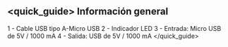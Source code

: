 ## <quick_guide> Información general


1 - Cable USB tipo A-Micro USB 
2 - Indicador LED
3 - Entrada: Micro USB de 5V / 1000 mA
4 - Salida: USB de 5V / 1000 mA
</quick_guide>